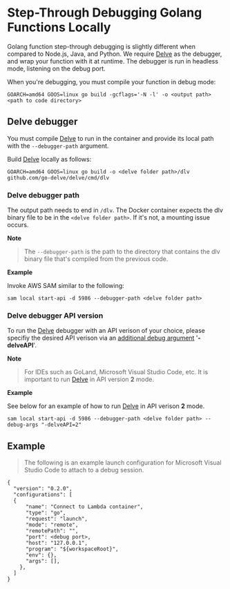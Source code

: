 # Step\-Through Debugging Golang Functions Locally<a name="serverless-sam-cli-using-debugging-golang"></a>

Golang function step\-through debugging is slightly different when compared to Node\.js, Java, and Python\. We require [Delve](https://github.com/go-delve/delve) as the debugger, and wrap your function with it at runtime\. The debugger is run in headless mode, listening on the debug port\.

When you're debugging, you must compile your function in debug mode:

```
GOARCH=amd64 GOOS=linux go build -gcflags='-N -l' -o <output path> <path to code directory>
```

## Delve debugger

You must compile [Delve](https://github.com/go-delve/delve) to run in the container and provide its local path with the `--debugger-path` argument\. 

Build [Delve](https://github.com/go-delve/delve) locally as follows:

```
GOARCH=amd64 GOOS=linux go build -o <delve folder path>/dlv github.com/go-delve/delve/cmd/dlv
```

### Delve debugger path 
The output path needs to end in `/dlv`\. The Docker container expects the dlv binary file to be in the `<delve folder path>`\. If it's not, a mounting issue occurs\.

**Note**

 >The `--debugger-path` is the path to the directory that contains the dlv binary file that's compiled from the previous code\.

**Example**

Invoke AWS SAM similar to the following:

```
sam local start-api -d 5986 --debugger-path <delve folder path>
```

### Delve debugger API version 

To run the [Delve](https://github.com/go-delve/delve) debugger with an API verison of your choice, please
specifiy the desired API verison via an [additional debug argument](serverless-sam-cli-using-debugging-additional-arguments.md) '**-delveAPI**'.

**Note**  
> For IDEs such as GoLand, Microsoft Visual Studio Code, etc. It is important to run [Delve](https://github.com/go-delve/delve) in API version **2** mode.

**Example**

See below for an example of how to run [Delve](https://github.com/go-delve/delve)
in API verison **2** mode.
```
sam local start-api -d 5986 --debugger-path <delve folder path> --debug-args "-delveAPI=2"
```

## Example
> The following is an example launch configuration for Microsoft Visual Studio Code to attach to a debug session\.
```
{
  "version": "0.2.0",
  "configurations": [
  {
      "name": "Connect to Lambda container",
      "type": "go",
      "request": "launch",
      "mode": "remote",
      "remotePath": "",
      "port": <debug port>,
      "host": "127.0.0.1",
      "program": "${workspaceRoot}",
      "env": {},
      "args": [],
    },
  ]
}
```